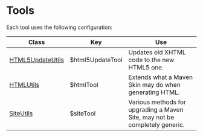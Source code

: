 # Tools

Each tool uses the following configuration:

|Class|Key|Use|
|---|---|---|
|[HTML5UpdateUtils][html5-update-javadoc]|$html5UpdateTool|Updates old XHTML code to the new HTML5 one.|
|[HTMLUtils][html-utils-javadoc]|$htmlTool|Extends what a Maven Skin may do when generating HTML.|
|[SiteUtils][site-utils-javadoc]|$siteTool|Various methods for upgrading a Maven Site, may not be completely generic.|

[html5-update-javadoc]: ./apidocs/com/wandrell/velocity/tool/Html5UpdateUtils.html
[html-utils-javadoc]: ./apidocs/com/wandrell/velocity/tool/HtmlUtils.html
[site-utils-javadoc]: ./apidocs/com/wandrell/velocity/tool/SiteUtils.html

[docs-skin]: https://github.com/Bernardo-MG/docs-maven-skin